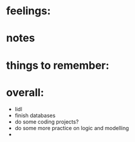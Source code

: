 # feelings:

# notes

# things to remember: 

# overall:
- lidl 
- finish databases
- do some coding projects?
- do some more practice on logic and modelling 
- 
